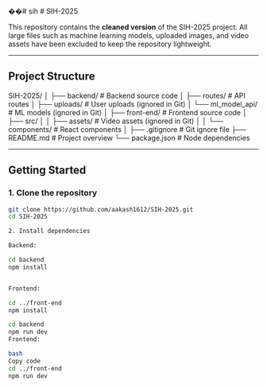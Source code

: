 ��#   s i h 
 
 # SIH-2025

This repository contains the **cleaned version** of the SIH-2025 project. All large files such as machine learning models, uploaded images, and video assets have been excluded to keep the repository lightweight.

---

## Project Structure
SIH-2025/
│
├── backend/ # Backend source code
│ ├── routes/ # API routes
│ ├── uploads/ # User uploads (ignored in Git)
│ └── ml_model_api/ # ML models (ignored in Git)
│
├── front-end/ # Frontend source code
│ ├── src/
│ │ ├── assets/ # Video assets (ignored in Git)
│ │ └── components/ # React components
│
├── .gitignore # Git ignore file
├── README.md # Project overview
└── package.json # Node dependencies



---

## Getting Started

### 1. Clone the repository

```bash
git clone https://github.com/aakash1612/SIH-2025.git
cd SIH-2025

2. Install dependencies

Backend:

cd backend
npm install


Frontend:

cd ../front-end
npm install

cd backend
npm run dev
Frontend:

bash
Copy code
cd ../front-end
npm run dev

